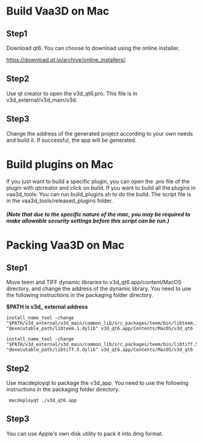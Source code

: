 # Build Vaa3D on Mac

## Step1

Download qt6.  You can choose to download using the online installer. 

https://download.qt.io/archive/online_installers/. 

## Step2

Use qt creator to open the v3d_qt6.pro. This file is in v3d_external/v3d_main/v3d.

## Step3

Change the address of the generated project according to your own needs and build it. If successful, the app will be generated.

# Build plugins on Mac

If you just want to build a specific plugin, you can open the .pro file of the plugin with qtcreator and click on build. If you want to build all the plugins in vaa3d_tools. You can run build_plugins.sh to do the build. The script file is in the vaa3d_tools/released_plugins folder. 

##### (Note that due to the specific nature of the mac, you may be required to make allowable security settings before this script can be run.)

# Packing Vaa3D on Mac

## Step1

Move teem and TIFF dynamic libraries to v3d_qt6.app/content/MacOS directory, and change the address of the dynamic library. You need to use the following instructions in the packaging folder directory.

**$PATH is v3d_ external address**

```
install_name_tool -change "$PATH/v3d_external/v3d_main/common_lib/src_packages/teem/bin/libteem.1.dylib" "@executable_path/libteem.1.dylib" v3d_qt6.app/Contents/MacOS/v3d_qt6

install_name_tool -change "$PATH/v3d_external/v3d_main/common_lib/src_packages/teem/bin/libtiff.5.dylib" "@executable_path/libtiff.5.dylib" v3d_qt6.app/Contents/MacOS/v3d_qt6

```

## Step2

Use macdeployqt to package the v3d_app. You need to use the following instructions in the packaging folder directory.

```
 macdeployqt ./v3d_qt6.app
```

## Step3

You can use Apple's own disk utility to pack it into dmg format.
